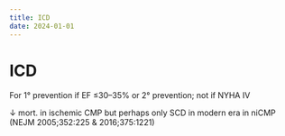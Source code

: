 ```yaml
---
title: ICD
date: 2024-01-01
---
```

# ICD


For 1° prevention if EF ≤30–35% or 2° prevention; not if NYHA IV

↓ mort. in ischemic CMP but perhaps only SCD in modern era in niCMP (NEJM 2005;352:225 & 2016;375:1221)
